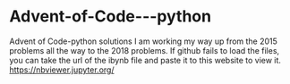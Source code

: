 # Advent-of-Code---python
Advent of Code-python solutions
I am working my way up from the 2015 problems all the way to the 2018 problems.
If github fails to load the files, you can take the url of the ibynb file and paste it to this website to view it. 
https://nbviewer.jupyter.org/
